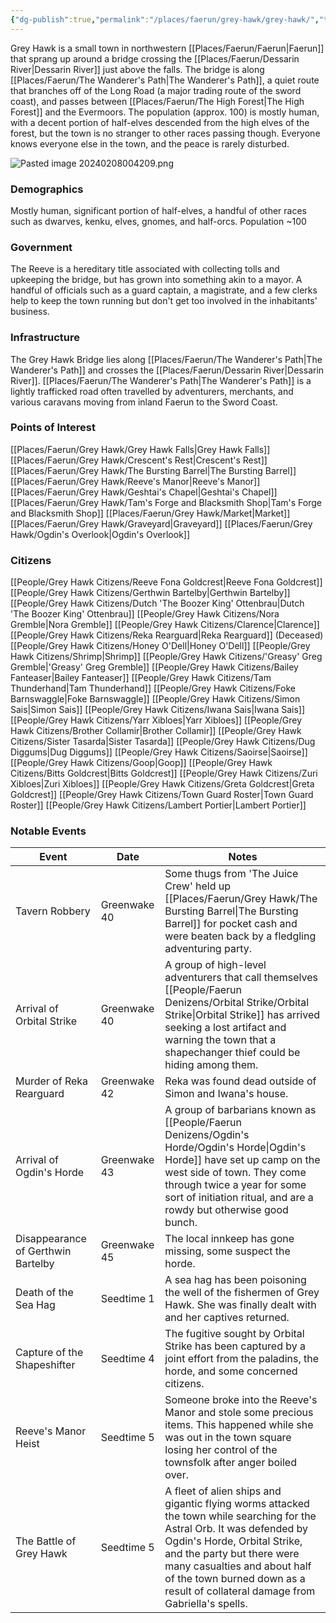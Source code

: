 ```yaml
---
{"dg-publish":true,"permalink":"/places/faerun/grey-hawk/grey-hawk/","tags":["Faerun","GreyHawk","Location"]}
---
```


Grey Hawk is a small town in northwestern [[Places/Faerun/Faerun\|Faerun]] that sprang up around a bridge crossing the [[Places/Faerun/Dessarin River\|Dessarin River]] just above the falls. The bridge is along [[Places/Faerun/The Wanderer's Path\|The Wanderer's Path]], a quiet route that branches off of the Long Road (a major trading route of the sword coast), and passes between [[Places/Faerun/The High Forest\|The High Forest]] and the Evermoors. The population (approx. 100) is mostly human, with a decent portion of half-elves descended from the high elves of the forest, but the town is no stranger to other races passing though. Everyone knows everyone else in the town, and the peace is rarely disturbed.

![Pasted image 20240208004209.png](/img/user/Z_Attachments/Pasted%20image%2020240208004209.png)
### Demographics
Mostly human, significant portion of half-elves, a handful of other races such as dwarves, kenku, elves, gnomes, and half-orcs.  Population ~100
### Government
The Reeve is a hereditary title associated with collecting tolls and upkeeping the bridge, but has grown into something akin to a mayor. A handful of officials such as a guard captain, a magistrate, and a few clerks help to keep the town running but don't get too involved in the inhabitants' business.
### Infrastructure
The Grey Hawk Bridge lies along [[Places/Faerun/The Wanderer's Path\|The Wanderer's Path]] and crosses the [[Places/Faerun/Dessarin River\|Dessarin River]]. [[Places/Faerun/The Wanderer's Path\|The Wanderer's Path]] is a lightly trafficked road often travelled by adventurers, merchants, and various caravans moving from inland Faerun to the Sword Coast.
### Points of Interest
[[Places/Faerun/Grey Hawk/Grey Hawk Falls\|Grey Hawk Falls]]
[[Places/Faerun/Grey Hawk/Crescent's Rest\|Crescent's Rest]]
[[Places/Faerun/Grey Hawk/The Bursting Barrel\|The Bursting Barrel]]
[[Places/Faerun/Grey Hawk/Reeve's Manor\|Reeve's Manor]]
[[Places/Faerun/Grey Hawk/Geshtai's Chapel\|Geshtai's Chapel]]
[[Places/Faerun/Grey Hawk/Tam's Forge and Blacksmith Shop\|Tam's Forge and Blacksmith Shop]]
[[Places/Faerun/Grey Hawk/Market\|Market]]
[[Places/Faerun/Grey Hawk/Graveyard\|Graveyard]]
[[Places/Faerun/Grey Hawk/Ogdin's Overlook\|Ogdin's Overlook]]
### Citizens
[[People/Grey Hawk Citizens/Reeve Fona Goldcrest\|Reeve Fona Goldcrest]]
[[People/Grey Hawk Citizens/Gerthwin Bartelby\|Gerthwin Bartelby]]
[[People/Grey Hawk Citizens/Dutch 'The Boozer King' Ottenbrau\|Dutch 'The Boozer King' Ottenbrau]]
[[People/Grey Hawk Citizens/Nora Gremble\|Nora Gremble]]
[[People/Grey Hawk Citizens/Clarence\|Clarence]]
[[People/Grey Hawk Citizens/Reka Rearguard\|Reka Rearguard]] (Deceased)
[[People/Grey Hawk Citizens/Honey O'Dell\|Honey O'Dell]]
[[People/Grey Hawk Citizens/Shrimp\|Shrimp]]
[[People/Grey Hawk Citizens/'Greasy' Greg Gremble\|'Greasy' Greg Gremble]]
[[People/Grey Hawk Citizens/Bailey Fanteaser\|Bailey Fanteaser]]
[[People/Grey Hawk Citizens/Tam Thunderhand\|Tam Thunderhand]]
[[People/Grey Hawk Citizens/Foke Barnswaggle\|Foke Barnswaggle]]
[[People/Grey Hawk Citizens/Simon Sais\|Simon Sais]]
[[People/Grey Hawk Citizens/Iwana Sais\|Iwana Sais]]
[[People/Grey Hawk Citizens/Yarr Xibloes\|Yarr Xibloes]]
[[People/Grey Hawk Citizens/Brother Collamir\|Brother Collamir]]
[[People/Grey Hawk Citizens/Sister Tasarda\|Sister Tasarda]]
[[People/Grey Hawk Citizens/Dug Diggums\|Dug Diggums]]
[[People/Grey Hawk Citizens/Saoirse\|Saoirse]]
[[People/Grey Hawk Citizens/Goop\|Goop]]
[[People/Grey Hawk Citizens/Bitts Goldcrest\|Bitts Goldcrest]]
[[People/Grey Hawk Citizens/Zuri Xibloes\|Zuri Xibloes]]
[[People/Grey Hawk Citizens/Greta Goldcrest\|Greta Goldcrest]]
[[People/Grey Hawk Citizens/Town Guard Roster\|Town Guard Roster]]
[[People/Grey Hawk Citizens/Lambert Portier\|Lambert Portier]]
### Notable Events
| Event                              | Date         | Notes                                                                                                                                                                                                                                                                                                     |
| ---------------------------------- | ------------ | --------------------------------------------------------------------------------------------------------------------------------------------------------------------------------------------------------------------------------------------------------------------------------------------------------- |
| Tavern Robbery                     | Greenwake 40 | Some thugs from 'The Juice Crew' held up [[Places/Faerun/Grey Hawk/The Bursting Barrel\|The Bursting Barrel]] for pocket cash and were beaten back by a fledgling adventuring party.                                                                                                                                                                   |
| Arrival of Orbital Strike          | Greenwake 40 | A group of high-level adventurers that call themselves [[People/Faerun Denizens/Orbital Strike/Orbital Strike\|Orbital Strike]] has arrived seeking a lost artifact and warning the town that a shapechanger thief could be hiding among them.                                                                                                                  |
| Murder of Reka Rearguard           | Greenwake 42 | Reka was found dead outside of Simon and Iwana's house.                                                                                                                                                                                                                                                   |
| Arrival of Ogdin's Horde           | Greenwake 43 | A group of barbarians known as [[People/Faerun Denizens/Ogdin's Horde/Ogdin's Horde\|Ogdin's Horde]] have set up camp on the west side of town.  They come through twice a year for some sort of initiation ritual, and are a rowdy but otherwise good bunch.                                                                                                 |
| Disappearance of Gerthwin Bartelby | Greenwake 45 | The local innkeep has gone missing, some suspect the horde.                                                                                                                                                                                                                                               |
| Death of the Sea Hag               | Seedtime 1   | A sea hag has been poisoning the well of the fishermen of Grey Hawk.  She was finally dealt with and her captives returned.                                                                                                                                                                               |
| Capture of the Shapeshifter        | Seedtime 4   | The fugitive sought by Orbital Strike has been captured by a joint effort from the paladins, the horde, and some concerned citizens.                                                                                                                                                                      |
| Reeve's Manor Heist                | Seedtime 5   | Someone broke into the Reeve's Manor and stole some precious items.  This happened while she was out in the town square losing her control of the townsfolk after anger boiled over.                                                                                                                      |
| The Battle of Grey Hawk            | Seedtime 5   | A fleet of alien ships and gigantic flying worms attacked the town while searching for the Astral Orb.  It was defended by Ogdin's Horde, Orbital Strike, and the party but there were many casualties and about half of the town burned down as a result of collateral damage from Gabriella's spells.   |
